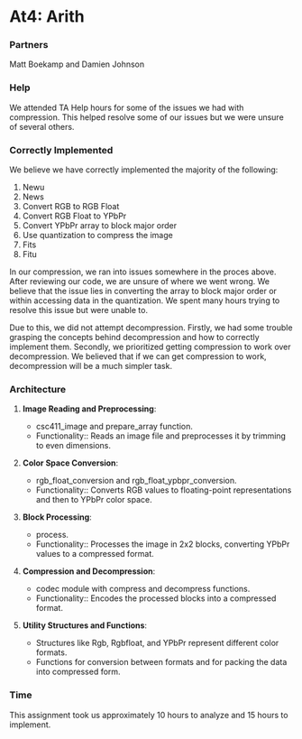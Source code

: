 # At4: Arith 
### Partners

Matt Boekamp and Damien Johnson

### Help

We attended TA Help hours for some of the issues we had with compression. This helped resolve some of our issues but we were unsure of several others.

### Correctly Implemented

We believe we have correctly implemented the majority of the following:
1. Newu
2. News
3. Convert RGB to RGB Float
4. Convert RGB Float to YPbPr
5. Convert YPbPr array to block major order
6. Use quantization to compress the image
7. Fits
8. Fitu

In our compression, we ran into issues somewhere in the proces above. After reviewing our code, we are unsure of where we went wrong. We believe that the issue lies in converting the array to block major order or within accessing data in the quantization. We spent many hours trying to resolve this issue but were unable to.

Due to this, we did not attempt decompression. Firstly, we had some trouble grasping the concepts behind decompression and how to correctly implement them. Secondly, we prioritized getting compression to work over decompression. We believed that if we can get compression to work, decompression will be a much simpler task.

 ### Architecture

1. **Image Reading and Preprocessing**: 
   - csc411_image and prepare_array function.
   - Functionality:: Reads an image file and preprocesses it by trimming to even dimensions.

2. **Color Space Conversion**:
   - rgb_float_conversion and rgb_float_ypbpr_conversion.
   - Functionality:: Converts RGB values to floating-point representations and then to YPbPr color space.

3. **Block Processing**:
   - process.
   - Functionality:: Processes the image in 2x2 blocks, converting YPbPr values to a compressed format.

4. **Compression and Decompression**:
   -  codec module with compress and decompress functions.
   - Functionality:: Encodes the processed blocks into a compressed format.

5. **Utility Structures and Functions**:
   - Structures like Rgb, Rgbfloat, and YPbPr represent different color formats.
   - Functions for conversion between formats and for packing the data into compressed form.

### Time

This assignment took us approximately 10 hours to analyze and 15 hours to implement.





